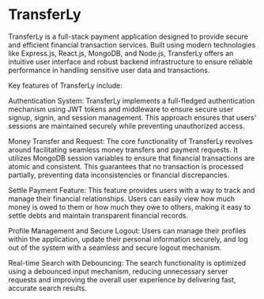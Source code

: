 # TransferLy
TransferLy is a full-stack payment application designed to provide secure and efficient financial transaction services. Built using modern technologies like Express.js, React.js, MongoDB, and Node.js, TransferLy offers an intuitive user interface and robust backend infrastructure to ensure reliable performance in handling sensitive user data and transactions.

Key features of TransferLy include:

Authentication System: TransferLy implements a full-fledged authentication mechanism using JWT tokens and middleware to ensure secure user signup, signin, and session management. This approach ensures that users' sessions are maintained securely while preventing unauthorized access.

Money Transfer and Request: The core functionality of TransferLy revolves around facilitating seamless money transfers and payment requests. It utilizes MongoDB session variables to ensure that financial transactions are atomic and consistent. This guarantees that no transaction is processed partially, preventing data inconsistencies or financial discrepancies.

Settle Payment Feature: This feature provides users with a way to track and manage their financial relationships. Users can easily view how much money is owed to them or how much they owe to others, making it easy to settle debts and maintain transparent financial records.

Profile Management and Secure Logout: Users can manage their profiles within the application, update their personal information securely, and log out of the system with a seamless and secure logout mechanism.

Real-time Search with Debouncing: The search functionality is optimized using a debounced input mechanism, reducing unnecessary server requests and improving the overall user experience by delivering fast, accurate search results.
